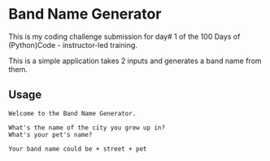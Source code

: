 # Band Name Generator

This is my coding challenge submission for day# 1 of the 100 Days of (Python)Code - instructor-led training.

This is a simple application takes 2 inputs and generates a band name from them. 

## Usage

```
Welcome to the Band Name Generator.

What's the name of the city you grew up in?
What's your pet's name?

Your band name could be + street + pet
```